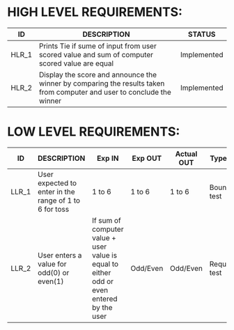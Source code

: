 
# HIGH LEVEL REQUIREMENTS:
| ID    	| DESCRIPTION                                                                                                            	| STATUS      	|
|-------	|------------------------------------------------------------------------------------------------------------------------	|-------------	|
| HLR_1 	| Prints Tie if  sume of input from user scored value and sum of computer scored value are equal                               | Implemented 	|
| HLR_2 	| Display the score and announce the winner by comparing the results taken from computer and user to conclude the winner 	| Implemented 	|
            

 # LOW LEVEL REQUIREMENTS:
  
   
| ID    	| DESCRIPTION                                             	| Exp IN                                                                                    	| Exp OUT  	| Actual OUT 	| Type of test     	|
|-------	|---------------------------------------------------------	|-------------------------------------------------------------------------------------------	|----------	|------------	|------------------	|
| LLR_1 	| User expected to enter in the range  of 1 to 6 for toss 	| 1 to 6                                                                                    	| 1 to 6   	| 1 to 6   	| Boundary test    	|
| LLR_2 	| User enters a value for odd(0) or  even(1)              	| If sum of computer value + user value is equal to  either odd or even entered by the user 	| Odd/Even 	| Odd/Even   	| Requirement test 	|
